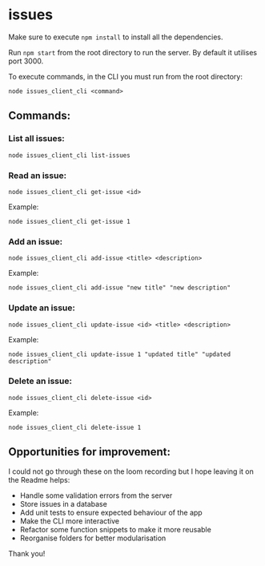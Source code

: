 # issues

Make sure to execute `npm install` to install all the dependencies.

Run `npm start` from the root directory to run the server. By default it utilises port 3000.

To execute commands, in the CLI you must run from the root directory:

```
node issues_client_cli <command>
```

## Commands:

### List all issues:

```
node issues_client_cli list-issues
```

### Read an issue:
```
node issues_client_cli get-issue <id>
```
Example:
```
node issues_client_cli get-issue 1
```

### Add an issue:
```
node issues_client_cli add-issue <title> <description>
```
Example:
```
node issues_client_cli add-issue "new title" "new description"
```

### Update an issue:
```
node issues_client_cli update-issue <id> <title> <description>
```
Example:
```
node issues_client_cli update-issue 1 "updated title" "updated description"
```

### Delete an issue:
```
node issues_client_cli delete-issue <id>
```
Example:
```
node issues_client_cli delete-issue 1
```

## Opportunities for improvement:

I could not go through these on the loom recording but I hope leaving it on the Readme helps:

- Handle some validation errors from the server
- Store issues in a database
- Add unit tests to ensure expected behaviour of the app
- Make the CLI more interactive
- Refactor some function snippets to make it more reusable
- Reorganise folders for better modularisation

Thank you!
